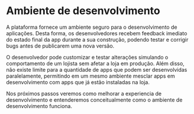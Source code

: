 # Ambiente de desenvolvimento

A plataforma fornece um ambiente seguro para o desenvolvimento de aplicações. Desta forma, os desenvolvedores recebem feedback imediato do estado final da app durante a sua construção, podendo testar e corrigir bugs antes de publicarem uma nova versão.

O desenvolvedor pode customizar e testar alterações simulando o comportamento de um lojista sem afetar a loja em produção. Além disso, não existe limite para a quantidade de apps que podem ser desenvolvidas paralelamente, permitindo em um mesmo ambiente mesclar apps em desenvolvimento com apps que já estão instaladas na loja.

Nos próximos passos veremos como melhorar a experiencia de desenvolvimento e entenderemos conceitualmente como o ambiente de desenvolvimento funciona.

